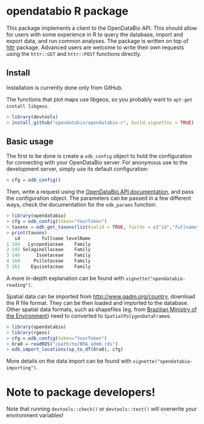 # opendatabio R package

This package implements a client to the OpenDataBio API. This should allow for users
with some experience in R to query the database, import and export data, and run common analyses.
The package is written on top of [httr](http://httr.r-lib.org/) package.
Advanced users are welcome to write their own requests using the `httr::GET` and `httr::POST` 
functions directly.

## Install

Installation is currently done only from GitHub. 

The functions that plot maps use libgeos, so you probably want to `apt-get install libgeos`.

```R
> library(devtools)
> install_github("opendatabio/opendatabio-r", build_vignettes = TRUE)
```

## Basic usage

The first to be done is create a `odb_config` object to hold the configuration for connecting with your
OpenDataBio server. For anonymous use to the development server, simply use its default configuration:

```R
> cfg = odb_config()
```

Then, write a request using the [OpenDataBio API documentation](https://github.com/opendatabio/opendatabio/wiki/API),
and pass the configuration object. The parameters can be passed in a few different ways, check the documentation
for the `odb_params` function:

```R
> library(opendatabio)
> cfg = odb_config(token="YourToken")
> taxons = odb_get_taxons(list(valid = TRUE, fields = c("id","fullname","levelName"), level=120, limit=5))
> print(taxons)
   id        fullname levelName
1 144   Lycopodiaceae    Family
2 145 Selaginellaceae    Family
3 146      Isoetaceae    Family
4 160     Psilotaceae    Family
5 161    Equisetaceae    Family
```

A more in-depth explanation can be found with `vignette("opendatabio-reading")`.

Spatial data can be imported from http://www.gadm.org/country, download the R file format. 
They can be then loaded and imported to the database. Other spatial data formats, such as shapefiles 
(eg, from [Brazilian Ministry of the Environment](http://www.mma.gov.br/areas-protegidas/cadastro-nacional-de-ucs/dados-georreferenciados)) need to converted to `SpatialPolygonDataFrame`s.

```R
> library(opendatabio)
> library(rgeos)
> cfg = odb_config(token="YourToken")
> bra0 = readRDS("/path/to/BRA_adm0.rds")
> odb_import_locations(sp_to_df(bra0), cfg)
```

More details on the data import can be found with `vignette("opendatabio-importing")`.

# Note to package developers!

Note that running `devtools::check()` or `devtools::test()` will overwrite your
environment variables!
